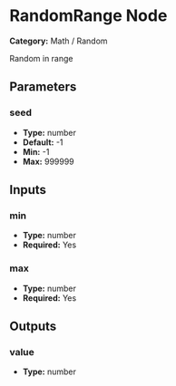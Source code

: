 
# RandomRange Node

**Category:** Math / Random

Random in range

## Parameters


### seed
- **Type:** number
- **Default:** -1
- **Min:** -1
- **Max:** 999999



## Inputs


### min
- **Type:** number
- **Required:** Yes



### max
- **Type:** number
- **Required:** Yes



## Outputs


### value
- **Type:** number




